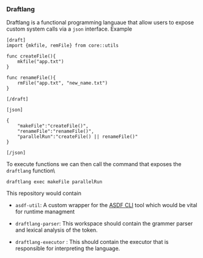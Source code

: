 ### Draftlang

Draftlang is a functional programming languaue that allow users to expose custom system calls via a `json` interface. Example

```
[draft]
import {mkfile, remFile} from core::utils

func createFile(){
    mkfile("app.txt")
}

func renameFile(){
    rmFile("app.txt", "new_name.txt")
}

[/draft]

[json]

{
    "makeFile":"createFile()",
    "renameFile":"renameFile()",
    "parallelRun":"createFile() || renameFile()"
}

[/json]

```

To execute functions we can then call the command that exposes the `draftlang` function\

`draftlang exec makeFile parallelRun`

This repository would contain
- `asdf-util`: A custom wrapper for the [ASDF CLI](https://asdf-vm.com/) tool which would be vital for runtime managment

- `draftlang-parser`: This workspace should contain the grammer parser and lexical analysis of the token.

- `draftlang-executor` : This should contain the executor that is responsible for interpreting the language. 